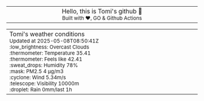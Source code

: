 
<div align="center">
<table>
<tbody>
<td align="center">
<img width="2000" height="0"><br>
Hello, this is Tomi's github 👋<br>
<sup>Built with ❤️, GO & Github Actions</sup><br>
<img width="2000" height="0">
</td>
</tbody>
</table>
</div>
<table>
<tbody>
<td align="left">
<img width="2000" height="0"><br>
Tomi's weather conditions<br>
<sup>Updated at 2025-05-08T08:50:41Z</sup><br>
<sup>:low_brightness: Overcast Clouds</sup><br>
<sup>:thermometer: Temperature 35.41 </sup><br>
<sup>:thermometer: Feels like 42.41</sup><br>
<sup>:sweat_drops: Humidity 78%</sup><br>
<sup>:mask: PM2.5 4 μg/m3</sup><br>
<sup>:cyclone: Wind 5.34m/s </sup><br>
<sup>:telescope: Visibility 10000m </sup><br>
<sup>:droplet: Rain 0mm/last 1h </sup><br>
<img width="2000" height="0">
</td>
<td align="left">
<img width="2000" height="0"><br>
<br>
<img width="2000" height="0">
</td>
</tbody>
</table>
</div>
    